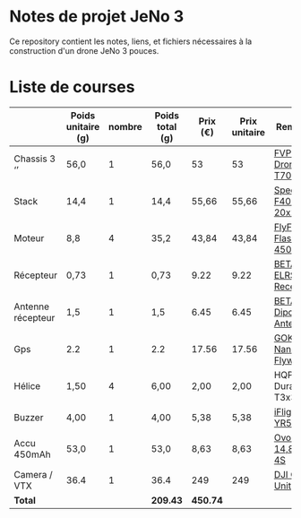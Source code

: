 # Notes de projet JeNo 3

Ce repository contient les notes, liens, et fichiers nécessaires à la construction d'un drone JeNo 3 pouces.

<!-- a normal html comment 

# Liste de courses D

| | Poids unitaire (g) | nombre | Poids total (g) | Prix (€) | Prix unitaire | Remarque |
|-|--------------------|--------|-----------------|----------|---------------|----------|
|Chassis 3 ‘’ | 56,0 | 1 | 56,0 | 64,50 | 64,50 |
|Stack | 14,4 |1| 14,4 |55,66| 55,66| SpeedyBee F405 Mini 20x20
|Moteur FlyFish | 9,0 |0 |0,0| 62,41
|Moteur Skystars | 8,8| 4 |35,2 |43,84| 43,84 |Skystars Koto 1404 3800KV 3-4S non dispo mais choix ensuite
|Récepteur | 0,7 |1 |0,7 |25,23 |25,23 |FrSky R9 Mini-OTA
|antenne récepteur | 1,5| 1| 1,5
|Gps | 4,3 |1| 4,3| 16,68| 16,68| Walksnail WS-M181
|hélice | 1,50 |4 |6,00| 2,00| 2,00 |HQProp Durable T3x3x3
|Buzzer | 4,00 |1 |4,00 |5,38 |5,38
|Total base | 122,1 |213,29
|Accu 560 mAh | 58,0 |0| 0,0| 19,90| DOGCOM 14,8V 100C 4S
|Accu 450mAh | 53,0 |1| 53,0| 8,63| 8,63| Ovonic 14,8V 80C 4S
|Total base avec accu |175,1 |221,92
|Kit Avatar Moonlight | 38,5 |0 |0,0 |219,90
|camera 4K | 0 |0,0
|antenne FPV | 2,0 |0 |0,0
|total Avatar 4K |0,0
| Kit Avatar HD V2 Dual | 17,6| 1 |17,6 |159,90| 159,90 |en version 32 Go compat Gyroflow
|camera HD V2 | 7,2 |0| 0,0
|antenne HD 2 | 2,0| 2 |4,0
|total Avatar HD V2 | 21,6
|Kit Avatar HD pro dual | 15,4| 0| 0,0 |194,90
|camera HD| 9,5| 0| 0,0
|antenne HD pro| 2,0| 0| 0,0
|total HD pro dual| 0,0
|Total config FPV| 196,7 |381,82

-->

# Liste de courses

| | Poids unitaire (g) | nombre | Poids total (g) | Prix (€) | Prix unitaire | Remarque |
|-|--------------------|--------|-----------------|----------|---------------|----------|
|Chassis 3 ‘’ | 56,0 | 1 | 56,0 | 53 | 53 | [FVP CNC Drone T700](https://fpvcncdrone.com/product/jeno-3-unibody/)
|Stack | 14,4 |1| 14,4 |55,66| 55,66| [SpeedyBee F405 Mini 20x20](https://www.speedybee.com/speedybee-f405-mini-bls-35a-20x20-stack/)
|Moteur  | 8,8| 4 |35,2 |43,84| 43,84 |[ FlyFishRC Flash 1404 4500 KV ]([https://fr.aliexpress.com/item/1005002967385400.html](https://www.flyfish-rc.com/products/flash-1404-4500kv-fpv-motor))
|Récepteur | 0,73 |1 |0,73 | 9.22 |9.22 | [BETAFPV ELRS Nano Receiver](https://betafpv.com/products/elrs-nano-receiver)
|Antenne récepteur | 1,5| 1| 1,5| 6.45 | 6.45 | [BETAFPV Dipole T Antenna](https://betafpv.com/products/betafpv-t-antenna-for-receiver?variant=39417052201094)
|Gps | 2.2 |1| 2.2 | 17.56| 17.56| [GOKU Nano V3 Flywoo](https://flywoo.net/products/goku-gm10-nano-v3-gps)
|Hélice | 1,50 |4 |6,00| 2,00| 2,00 |HQProp Durable T3x3x3
|Buzzer | 4,00 |1 |4,00 |5,38 |5,38 | [iFlight-YR50B](https://shop.iflight.com/other-accessories-cat374/yr50b-s-finder-buzzer-100db-pro1415)
|Accu 450mAh | 53,0 |1| 53,0| 8,63| 8,63| [Ovonic 14,8V 80C 4S](https://www.ovonicshop.com/products/ovonic-450mah-4s-14-8v-80c-xt30-lipo-battery-pack-for-whoops-4pcs?_pos=22&_sid=48da7c707&_ss=r&variant=39293788028997)
|Camera / VTX| 36.4 | 1 | 36.4 | 249 | 249 | [DJI O3 Air Unit](https://www.dji.com/fr/o3-air-unit)
|**Total**|  | | **209.43** | **450.74** | 
